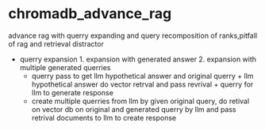 # chromadb_advance_rag
advance rag with querry expanding and query recomposition of ranks,pitfall of rag and retrieval distractor 
- querry expansion 1. expansion with generated answer 2. expansion with multiple generated querries
  - querry pass to get llm hypothetical answer and original querry + llm hypothetical answer do vector retrval and pass revrival + querry for llm to generate response
  -  create multiple querries from llm by given original query, do retival on vector db on original and generated querry by llm and pass retrival documents to llm to create response

